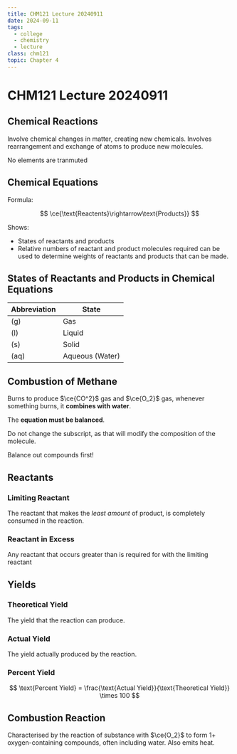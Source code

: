 ```yaml
---
title: CHM121 Lecture 20240911 
date: 2024-09-11
tags: 
  - college
  - chemistry
  - lecture
class: chm121
topic: Chapter 4
---
```


# CHM121 Lecture 20240911

## Chemical Reactions

Involve chemical changes in matter, creating new chemicals.
Involves rearrangement and exchange of atoms to produce new molecules.

No elements are tranmuted

## Chemical Equations

Formula:

$$
\ce{\text{Reactents}\rightarrow\text{Products}}
$$

Shows:
- States of reactants and products
- Relative numbers of reactant and product molecules required can be used to
  determine weights of reactants and products that can be made.

## States of Reactants and Products in Chemical Equations

| Abbreviation | State |
| --- | --- |
| (g) | Gas |
| (l) | Liquid |
| (s) | Solid |
| (aq) | Aqueous (Water) |

## Combustion of Methane

Burns to produce $\ce{CO^2}$ gas and $\ce{O_2}$ gas,
whenever something burns, it **combines with water**.

The **equation must be balanced**.

Do not change the subscript, as that will modify the composition of the
molecule.

Balance out compounds first!

## Reactants

### Limiting Reactant

The reactant that makes the *least amount* of product, is completely
consumed in the reaction.

### Reactant in Excess

Any reactant that occurs greater than is required for with the limiting reactant

## Yields

### Theoretical Yield

The yield that the reaction can produce.

### Actual Yield

The yield actually produced by the reaction.

### Percent Yield

$$
  \text{Percent Yield} = \frac{\text{Actual Yield}}{\text{Theoretical Yield}}
  \times 100
$$

## Combustion Reaction

Characterised by the reaction of substance with $\ce{O_2}$ to form 1+
oxygen-containing compounds, often including water. Also emits heat.
